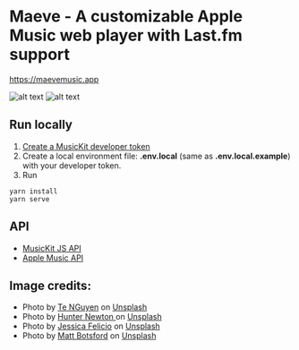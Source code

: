 # Maeve - A customizable Apple Music web player with Last.fm support

https://maevemusic.app

![alt text](https://user-images.githubusercontent.com/14043840/59222759-86a31480-8bca-11e9-8103-e5d8d7214549.png 'Maeve screenshot')
![alt text](https://user-images.githubusercontent.com/14043840/59222799-9fabc580-8bca-11e9-9fb7-fc8cef4af9bd.png 'Album page')

## Run locally

1. [Create a MusicKit developer token ](https://developer.apple.com/documentation/applemusicapi/getting_keys_and_creating_tokens)
2. Create a local environment file: **.env.local** (same as **.env.local.example**) with your developer token.
3. Run

```
yarn install
yarn serve
```

## API

- [MusicKit JS API](https://developer.apple.com/documentation/musickitjs/musickit)
- [Apple Music API](https://developer.apple.com/documentation/applemusicapi?changes=_9)

## Image credits:

- Photo by [Te NGuyen](https://unsplash.com/photos/Wt7XT1R6sjU?utm_source=unsplash&utm_medium=referral&utm_content=creditCopyText) on [Unsplash](https://unsplash.com/?utm_source=unsplash&utm_medium=referral&utm_content=creditCopyText)
- Photo by [Hunter Newton ](https://unsplash.com/photos/FBJANLci6ao?utm_source=unsplash&utm_medium=referral&utm_content=creditCopyText) on [Unsplash](https://unsplash.com/?utm_source=unsplash&utm_medium=referral&utm_content=creditCopyText)
- Photo by [Jessica Felicio](https://unsplash.com/photos/0ASmKSen-3w?utm_source=unsplash&utm_medium=referral&utm_content=creditCopyText) on [Unsplash](https://unsplash.com/?utm_source=unsplash&utm_medium=referral&utm_content=creditCopyText)
- Photo by [Matt Botsford](https://unsplash.com/photos/OKLqGsCT8qs?utm_source=unsplash&utm_medium=referral&utm_content=creditCopyText) on [Unsplash](https://unsplash.com/?utm_source=unsplash&utm_medium=referral&utm_content=creditCopyText)
